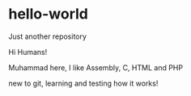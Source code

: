 # hello-world
Just another repository

Hi Humans!


Muhammad here, I like Assembly, C, HTML and PHP

new to git, learning and testing how it works!

